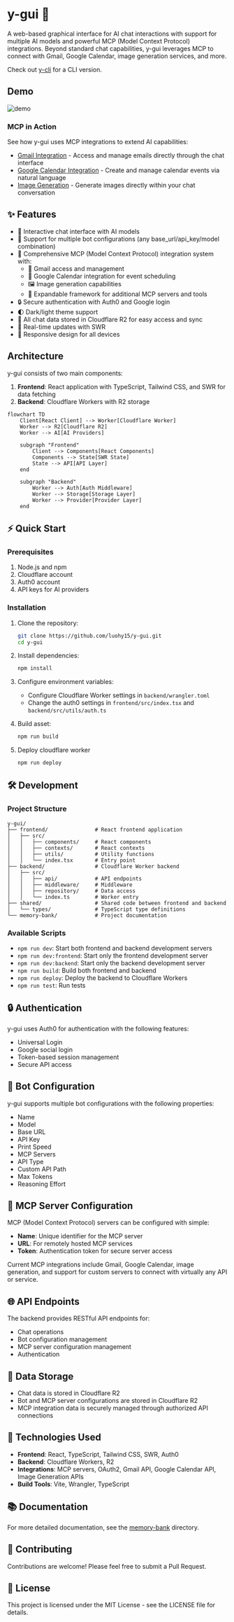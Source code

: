 # y-gui 🚀

A web-based graphical interface for AI chat interactions with support for multiple AI models and powerful MCP (Model Context Protocol) integrations. Beyond standard chat capabilities, y-gui leverages MCP to connect with Gmail, Google Calendar, image generation services, and more.

Check out [y-cli](https://github.com/luohy15/y-cli) for a CLI version.

## Demo

![demo](https://cdn.luohy15.com/y-gui-demo-4.png)

### MCP in Action
See how y-gui uses MCP integrations to extend AI capabilities:

- [Gmail Integration](https://yovy.app/share/053b3990) - Access and manage emails directly through the chat interface
- [Google Calendar Integration](https://yovy.app/share/fd8e60b5) - Create and manage calendar events via natural language
- [Image Generation](https://yovy.app/share/0e36ad05) - Generate images directly within your chat conversation

## ✨ Features

- 💬 Interactive chat interface with AI models
- 🤖 Support for multiple bot configurations (any base_url/api_key/model combination)
- 🔗 Comprehensive MCP (Model Context Protocol) integration system with:
  - 📧 Gmail access and management
  - 📅 Google Calendar integration for event scheduling
  - 🖼️ Image generation capabilities
  - 🧩 Expandable framework for additional MCP servers and tools
- 🔒 Secure authentication with Auth0 and Google login
- 🌓 Dark/light theme support
- 📝 All chat data stored in Cloudflare R2 for easy access and sync
- 🔄 Real-time updates with SWR
- 📱 Responsive design for all devices

## Architecture

y-gui consists of two main components:

1. **Frontend**: React application with TypeScript, Tailwind CSS, and SWR for data fetching
2. **Backend**: Cloudflare Workers with R2 storage

```mermaid
flowchart TD
    Client[React Client] --> Worker[Cloudflare Worker]
    Worker --> R2[Cloudflare R2]
    Worker --> AI[AI Providers]

    subgraph "Frontend"
        Client --> Components[React Components]
        Components --> State[SWR State]
        State --> API[API Layer]
    end

    subgraph "Backend"
        Worker --> Auth[Auth Middleware]
        Worker --> Storage[Storage Layer]
        Worker --> Provider[Provider Layer]
    end
```

## ⚡ Quick Start

### Prerequisites

1. Node.js and npm
2. Cloudflare account
3. Auth0 account
4. API keys for AI providers

### Installation

1. Clone the repository:
   ```bash
   git clone https://github.com/luohy15/y-gui.git
   cd y-gui
   ```

2. Install dependencies:
   ```bash
   npm install
   ```

3. Configure environment variables:
   - Configure Cloudflare Worker settings in `backend/wrangler.toml`
   - Change the auth0 settings in `frontend/src/index.tsx` and `backend/src/utils/auth.ts`

4. Build asset:
   ```bash
   npm run build
   ```

5. Deploy cloudflare worker
   ```bash
   npm run deploy
   ```

## 🛠️ Development

### Project Structure

```
y-gui/
├── frontend/               # React frontend application
│   ├── src/
│   │   ├── components/     # React components
│   │   ├── contexts/       # React contexts
│   │   ├── utils/          # Utility functions
│   │   └── index.tsx       # Entry point
├── backend/                # Cloudflare Worker backend
│   ├── src/
│   │   ├── api/            # API endpoints
│   │   ├── middleware/     # Middleware
│   │   ├── repository/     # Data access
│   │   └── index.ts        # Worker entry
├── shared/                 # Shared code between frontend and backend
│   └── types/              # TypeScript type definitions
└── memory-bank/            # Project documentation
```

### Available Scripts

- `npm run dev`: Start both frontend and backend development servers
- `npm run dev:frontend`: Start only the frontend development server
- `npm run dev:backend`: Start only the backend development server
- `npm run build`: Build both frontend and backend
- `npm run deploy`: Deploy the backend to Cloudflare Workers
- `npm run test`: Run tests

## 🔒 Authentication

y-gui uses Auth0 for authentication with the following features:

- Universal Login
- Google social login
- Token-based session management
- Secure API access

## 🤖 Bot Configuration

y-gui supports multiple bot configurations with the following properties:

- Name
- Model
- Base URL
- API Key
- Print Speed
- MCP Servers
- API Type
- Custom API Path
- Max Tokens
- Reasoning Effort

## 🔗 MCP Server Configuration

MCP (Model Context Protocol) servers can be configured with simple:
- **Name**: Unique identifier for the MCP server
- **URL**: For remotely hosted MCP services
- **Token**: Authentication token for secure server access

Current MCP integrations include Gmail, Google Calendar, image generation, and support for custom servers to connect with virtually any API or service.

## 🌐 API Endpoints

The backend provides RESTful API endpoints for:

- Chat operations
- Bot configuration management
- MCP server configuration management
- Authentication

## 🔄 Data Storage

- Chat data is stored in Cloudflare R2
- Bot and MCP server configurations are stored in Cloudflare R2
- MCP integration data is securely managed through authorized API connections

## 🧩 Technologies Used

- **Frontend**: React, TypeScript, Tailwind CSS, SWR, Auth0
- **Backend**: Cloudflare Workers, R2
- **Integrations**: MCP servers, OAuth2, Gmail API, Google Calendar API, Image Generation APIs
- **Build Tools**: Vite, Wrangler, TypeScript

## 📚 Documentation

For more detailed documentation, see the [memory-bank](./memory-bank) directory.

## 🤝 Contributing

Contributions are welcome! Please feel free to submit a Pull Request.

## 📄 License

This project is licensed under the MIT License - see the LICENSE file for details.
